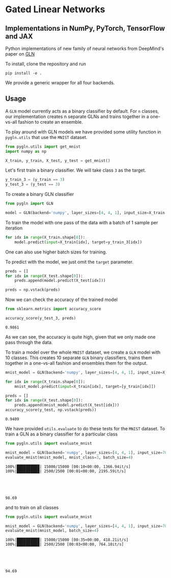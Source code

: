 # Gated Linear Networks
## Implementations in NumPy, PyTorch, TensorFlow and JAX

Python implementations of new family of neural networks from DeepMind's paper on [GLN](https://arxiv.org/pdf/1910.01526.pdf)

To install, clone the repository and run

```pip install -e .```

We provide a generic wrapper for all four backends.

## Usage

A `GLN` model currently acts as a binary classifier by default. For `n` classes, our implementation creates n separate GLNs and trains together in a one-vs-all fashion to create an ensemble.

To play around with GLN models we have provided some utility function in `pygln.utils` that use the `MNIST` dataset.


```python
from pygln.utils import get_mnist
import numpy as np

X_train, y_train, X_test, y_test = get_mnist()
```

Let's first train a binary classifier. We will take class `3` as the target.


```python
y_train_3 = (y_train == 3)
y_test_3 = (y_test == 3)
```

To create a binary GLN classifier


```python
from pygln import GLN

model = GLN(backend='numpy', layer_sizes=[4, 4, 1], input_size=X_train.shape[1], learning_rate=1e-4)
```

To train the model with one pass of the data with a batch of 1 sample per iteration


```python
for idx in range(X_train.shape[0]):
    model.predict(input=X_train[idx], target=y_train_3[idx])
```

One can also use higher batch sizes for training.

To predict with the model, we just omit the `target` parameter.


```python
preds = []
for idx in range(X_test.shape[0]):
    preds.append(model.predict(X_test[idx]))

preds = np.vstack(preds)
```

Now we can check the accuracy of the trained model


```python
from sklearn.metrics import accuracy_score

accuracy_score(y_test_3, preds)
```




    0.9861



As we can see, the accuracy is quite high, given that we only made one pass through the data.

To train a model over the whole `MNIST` dataset, we create a `GLN` model with 10 classes. This creates 10 separate `GLN` binary classifiers, trains them together in a one-vs-all fashion and ensembles them for the output.


```python
mnist_model = GLN(backend='numpy', layer_sizes=[4, 4, 1], input_size=X_train.shape[1], num_classes=10, learning_rate=1e-4)

for idx in range(X_train.shape[0]):
    mnist_model.predict(input=X_train[idx], target=[y_train[idx]])

preds = []
for idx in range(X_test.shape[0]):
    preds.append(mnist_model.predict(X_test[idx]))
accuracy_score(y_test, np.vstack(preds))
```




    0.9409



We have provided `utils.evaluate` to do these tests for the `MNIST` dataset. To train a GLN as a binary classifier for a particular class


```python
from pygln.utils import evaluate_mnist

mnist_model = GLN(backend='numpy', layer_sizes=[4, 4, 1], input_size=784, learning_rate=1e-4)
evaluate_mnist(mnist_model, mnist_class=3, batch_size=4)
```

    100%|██████████| 15000/15000 [00:10<00:00, 1366.94it/s]
    100%|██████████| 2500/2500 [00:01<00:00, 2195.59it/s]





    98.69



and to train on all classes


```python
from pygln.utils import evaluate_mnist

mnist_model = GLN(backend='numpy', layer_sizes=[4, 4, 1], input_size=784, num_classes=10, learning_rate=1e-4)
evaluate_mnist(mnist_model, batch_size=4)
```

    100%|██████████| 15000/15000 [00:35<00:00, 418.21it/s]
    100%|██████████| 2500/2500 [00:03<00:00, 764.10it/s]





    94.69


